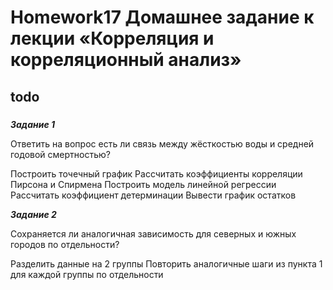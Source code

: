 # Homework17 Домашнее задание к лекции «Корреляция и корреляционный анализ»
## todo

### 

***Задание 1***

Ответить на вопрос есть ли связь между жёсткостью воды и средней годовой смертностью?

Построить точечный график
Рассчитать коэффициенты корреляции Пирсона и Спирмена
Построить модель линейной регрессии
Рассчитать коэффициент детерминации
Вывести график остатков


***Задание 2***

Сохраняется ли аналогичная зависимость для северных и южных городов по отдельности?

Разделить данные на 2 группы
Повторить аналогичные шаги из пункта 1 для каждой группы по отдельности